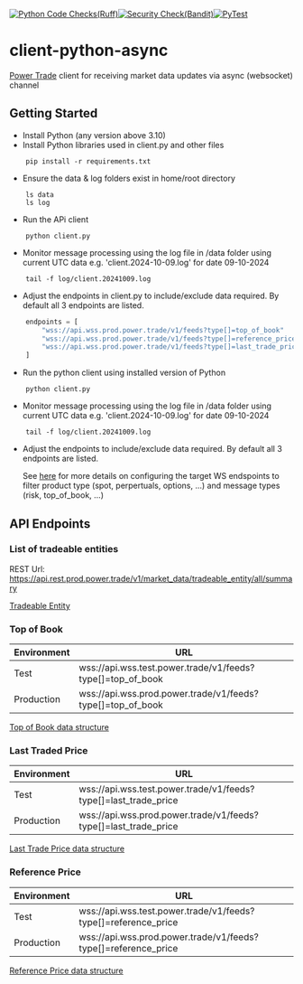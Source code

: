 [![Python Code Checks(Ruff)](https://github.com/laisee/client-python-async/actions/workflows/python-app.yml/badge.svg)](https://github.com/laisee/client-python-async/actions/workflows/python-app.yml)[![Security Check(Bandit)](https://github.com/laisee/client-python-async/actions/workflows/code-security.yml/badge.svg)](https://github.com/laisee/client-python-async/actions/workflows/code-security.yml)[![PyTest](https://github.com/laisee/client-python-async/actions/workflows/python-test.yml/badge.svg)](https://github.com/laisee/client-python-async/actions/workflows/python-test.yml)
# client-python-async
[Power Trade](power.trade) client for receiving market data updates via async (websocket) channel

## Getting Started
 - Install Python (any version above 3.10)
 - Install Python libraries used in client.py and other files
```shell 
    pip install -r requirements.txt
```
- Ensure the data & log folders exist in home/root directory
```shell
    ls data
    ls log
```
- Run the APi client
```shell
    python client.py
```
- Monitor message processing using the log file in /data folder using current UTC data e.g. 'client.2024-10-09.log' for date 09-10-2024
```shell
    tail -f log/client.20241009.log
```
- Adjust the endpoints in client.py to include/exclude data required. By default all 3 endpoints are listed.
```python
    endpoints = [
        "wss://api.wss.prod.power.trade/v1/feeds?type[]=top_of_book"
        "wss://api.wss.prod.power.trade/v1/feeds?type[]=reference_price",
        "wss://api.wss.prod.power.trade/v1/feeds?type[]=last_trade_price"
    ]
```
- Run the python client using installed version of Python
```
    python client.py
```
- Monitor message processing using the log file in /data folder using current UTC data e.g. 'client.2024-10-09.log' for date 09-10-2024
```
    tail -f log/client.20241009.log
```
- Adjust the endpoints to include/exclude data required. By default all 3 endpoints are listed.

    See [here](https://power-trade.github.io/api-docs-source/ws_feeds.html#Market_Feeds_Connection_Parameters) for more details on configuring the target WS endspoints to filter product type (spot, perpertuals, options, ...) and message types (risk, top_of_book, ...)

## API Endpoints

### List of tradeable entities
REST Url: https://api.rest.prod.power.trade/v1/market_data/tradeable_entity/all/summary

[Tradeable Entity](https://power-trade.github.io/api-docs-source/rest_api.html#_get_v1market_datatradeable_entityallsummary)

### Top of Book
| Environment | URL |
|-------------|-----|
| Test | wss://api.wss.test.power.trade/v1/feeds?type[]=top_of_book |
| Production | wss://api.wss.prod.power.trade/v1/feeds?type[]=top_of_book |

[Top of Book data structure](https://power-trade.github.io/api-docs-source/ws_feeds.html#top_of_book)

### Last Traded Price
| Environment | URL |
|-------------|-----|
| Test | wss://api.wss.test.power.trade/v1/feeds?type[]=last_trade_price |
| Production | wss://api.wss.prod.power.trade/v1/feeds?type[]=last_trade_price |

[Last Trade Price data structure](https://power-trade.github.io/api-docs-source/ws_feeds.html#last_trade_price)

### Reference Price

| Environment | URL |
|-------------|-----|
| Test | wss://api.wss.test.power.trade/v1/feeds?type[]=reference_price |
| Production | wss://api.wss.prod.power.trade/v1/feeds?type[]=reference_price|

[Reference Price data structure](https://power-trade.github.io/api-docs-source/ws_feeds.html#reference_price)
